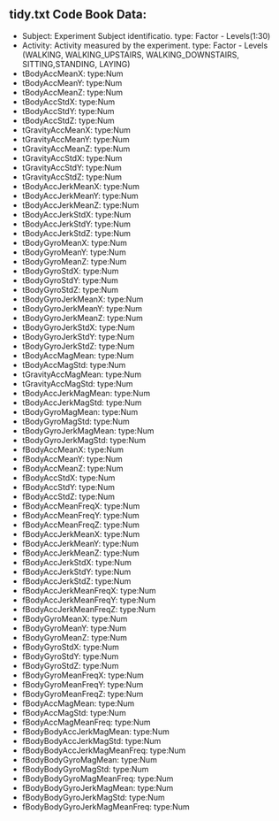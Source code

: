 ## tidy.txt Code Book Data:

- Subject: Experiment Subject identificatio. type: Factor - Levels(1:30)
- Activity: Activity measured by the experiment. type: Factor - Levels (WALKING, WALKING_UPSTAIRS, WALKING_DOWNSTAIRS, SITTING,STANDING, LAYING)
- tBodyAccMeanX: type:Num
- tBodyAccMeanY: type:Num
- tBodyAccMeanZ: type:Num
- tBodyAccStdX: type:Num
- tBodyAccStdY: type:Num
- tBodyAccStdZ: type:Num
- tGravityAccMeanX: type:Num
- tGravityAccMeanY: type:Num
- tGravityAccMeanZ: type:Num
- tGravityAccStdX: type:Num
- tGravityAccStdY: type:Num
- tGravityAccStdZ: type:Num
- tBodyAccJerkMeanX: type:Num
- tBodyAccJerkMeanY: type:Num
- tBodyAccJerkMeanZ: type:Num
- tBodyAccJerkStdX: type:Num
- tBodyAccJerkStdY: type:Num
- tBodyAccJerkStdZ: type:Num
- tBodyGyroMeanX: type:Num
- tBodyGyroMeanY: type:Num
- tBodyGyroMeanZ: type:Num
- tBodyGyroStdX: type:Num
- tBodyGyroStdY: type:Num
- tBodyGyroStdZ: type:Num
- tBodyGyroJerkMeanX: type:Num
- tBodyGyroJerkMeanY: type:Num
- tBodyGyroJerkMeanZ: type:Num
- tBodyGyroJerkStdX: type:Num
- tBodyGyroJerkStdY: type:Num
- tBodyGyroJerkStdZ: type:Num
- tBodyAccMagMean: type:Num
- tBodyAccMagStd: type:Num
- tGravityAccMagMean: type:Num
- tGravityAccMagStd: type:Num
- tBodyAccJerkMagMean: type:Num
- tBodyAccJerkMagStd: type:Num
- tBodyGyroMagMean: type:Num
- tBodyGyroMagStd: type:Num
- tBodyGyroJerkMagMean: type:Num
- tBodyGyroJerkMagStd: type:Num
- fBodyAccMeanX: type:Num
- fBodyAccMeanY: type:Num
- fBodyAccMeanZ: type:Num
- fBodyAccStdX: type:Num
- fBodyAccStdY: type:Num
- fBodyAccStdZ: type:Num
- fBodyAccMeanFreqX: type:Num
- fBodyAccMeanFreqY: type:Num
- fBodyAccMeanFreqZ: type:Num
- fBodyAccJerkMeanX: type:Num
- fBodyAccJerkMeanY: type:Num
- fBodyAccJerkMeanZ: type:Num
- fBodyAccJerkStdX: type:Num
- fBodyAccJerkStdY: type:Num
- fBodyAccJerkStdZ: type:Num
- fBodyAccJerkMeanFreqX: type:Num
- fBodyAccJerkMeanFreqY: type:Num
- fBodyAccJerkMeanFreqZ: type:Num
- fBodyGyroMeanX: type:Num
- fBodyGyroMeanY: type:Num
- fBodyGyroMeanZ: type:Num
- fBodyGyroStdX: type:Num
- fBodyGyroStdY: type:Num
- fBodyGyroStdZ: type:Num
- fBodyGyroMeanFreqX: type:Num
- fBodyGyroMeanFreqY: type:Num
- fBodyGyroMeanFreqZ: type:Num
- fBodyAccMagMean: type:Num
- fBodyAccMagStd: type:Num
- fBodyAccMagMeanFreq: type:Num
- fBodyBodyAccJerkMagMean: type:Num
- fBodyBodyAccJerkMagStd: type:Num
- fBodyBodyAccJerkMagMeanFreq: type:Num
- fBodyBodyGyroMagMean: type:Num
- fBodyBodyGyroMagStd: type:Num
- fBodyBodyGyroMagMeanFreq: type:Num
- fBodyBodyGyroJerkMagMean: type:Num
- fBodyBodyGyroJerkMagStd: type:Num
- fBodyBodyGyroJerkMagMeanFreq: type:Num

